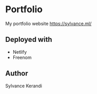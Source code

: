 # Portfolio
My portfolio website https://sylvance.ml/

## Deployed with
- Netlify
- Freenom

## Author
Sylvance Kerandi
